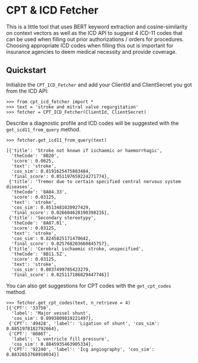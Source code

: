 # CPT & ICD Fetcher
This is a little tool that uses BERT keyword extraction and cosine-similarity on context vectors as well as the ICD API to suggest 4 ICD-11 codes that can be used when filling out prior authorizations / orders for procedures. Choosing appropriate ICD codes when filling this out is important for insurance agencies to deem medical necessity and provide coverage. 


## Quickstart

Initialize the `CPT_ICD_Fetcher` and add your ClientId and ClientSecret you got from the ICD API:

```
>>> from cpt_icd_fetcher import *
>>> text = 'stroke and mitral valve regurgitation'
>>> fetcher = CPT_ICD_Fetcher(ClientId, ClientSecret)
```

Describe a diagnostic profile and ICD codes will be suggested with the `get_icd11_from_query` method.

```
>>> fetcher.get_icd11_from_query(text)

[{'title': 'Stroke not known if ischaemic or haemorrhagic',
  'theCode': '8B20',
  'score': 0.0625,
  'text': 'stroke',
  'cos_sim': 0.8191625475883484,
  'final_score': 0.051197659224271774},
 {'title': 'Tremor due to certain specified central nervous system diseases',
  'theCode': '8A04.33',
  'score': 0.03125,
  'text': 'stroke',
  'cos_sim': 0.8513481020927429,
  'final_score': 0.026604628190398216},
 {'title': 'Secondary stereotypy',
  'theCode': '8A07.01',
  'score': 0.03125,
  'text': 'stroke',
  'cos_sim': 0.8245825171470642,
  'final_score': 0.025768203660845757},
 {'title': 'Cerebral ischaemic stroke, unspecified',
  'theCode': '8B11.5Z',
  'score': 0.03125,
  'text': 'stroke',
  'cos_sim': 0.8037499785423279,
  'final_score': 0.025117186829447746}]
```

You can also get suggestions for CPT codes with the `get_cpt_codes` method.

```
>>> fetcher.get_cpt_codes(text, n_retrieve = 4)
[{'CPT': '33750',
  'label': 'Major vessel shunt',
  'cos_sim': 0.8993809819221497},
 {'CPT': '49428', 'label': 'Ligation of shunt', 'cos_sim': 0.8851978182792664},
 {'CPT': '0086T',
  'label': 'L ventricle fill pressure',
  'cos_sim': 0.8845935463905334},
 {'CPT': '92240', 'label': 'Icg angiography', 'cos_sim': 0.8832653760910034}]
```



